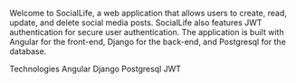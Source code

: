 Welcome to SocialLife, a web application that allows users to create, read, update, and delete social media posts. SocialLife also features JWT authentication for secure user authentication. The application is built with Angular for the front-end, Django for the back-end, and Postgresql for the database.

Technologies
Angular
Django
Postgresql
JWT
